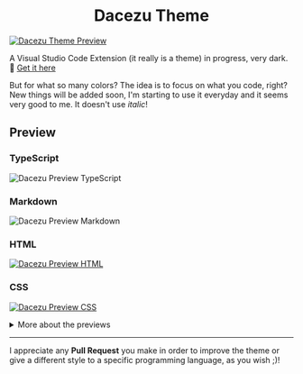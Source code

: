 <h1 align="center">Dacezu Theme</h1>

[![Dacezu Theme Preview](https://i.imgur.com/Ikd8S2M.png)](https://github.com/Drylozu/MeowDB.js)

A Visual Studio Code Extension (it really is a theme) in progress, very dark. :new_moon_with_face:
[Get it here](https://marketplace.visualstudio.com/items?itemName=Drylozu.dacezu-theme)

But for what so many colors? The idea is to focus on what you code, right?
New things will be added soon, I'm starting to use it everyday and it seems very good to me.
It doesn't use *italic*!

## Preview
### TypeScript
![Dacezu Preview TypeScript](https://i.imgur.com/VM3sB4s.png)
### Markdown
![Dacezu Preview Markdown](https://i.imgur.com/16pbvLp.png)
### HTML
[![Dacezu Preview HTML](https://i.imgur.com/GK169z2.png)](http://zzz.drylo.xyz/)
### CSS
[![Dacezu Preview CSS](https://i.imgur.com/mEDd2KH.png)](http://zzz.drylo.xyz/)

<details>
    <summary>More about the previews</summary>
    <table>
        <tr>
            <th>Font Used</th>
            <td>Cascadia Code</td>
        </tr>
        <tr>
            <th>Font Ligatures</th>
            <td>Yes</td>
        </tr>
        <tr>
            <th>Icon Theme</th>
            <td>Material Icon Theme</td>
        </tr>
        <tr>
            <th>Beautiful?</th>
            <td>Obviously</td>
        </tr>
    </table>
</details>

----
I appreciate any **Pull Request** you make in order to improve the theme or give a different style to a specific programming language, as you wish ;)!